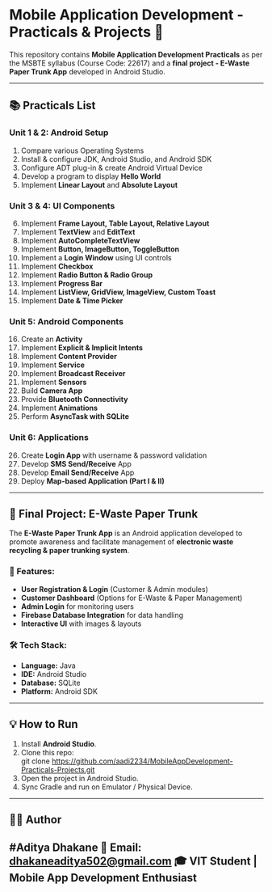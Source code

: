 # Mobile Application Development - Practicals & Projects 📱

This repository contains **Mobile Application Development Practicals** as per the MSBTE syllabus (Course Code: 22617) and a **final project - E-Waste Paper Trunk App** developed in Android Studio.

---

## 📚 Practicals List

### Unit 1 & 2: Android Setup
1. Compare various Operating Systems  
2. Install & configure JDK, Android Studio, and Android SDK  
3. Configure ADT plug-in & create Android Virtual Device  
4. Develop a program to display **Hello World**  
5. Implement **Linear Layout** and **Absolute Layout**  

### Unit 3 & 4: UI Components
6. Implement **Frame Layout, Table Layout, Relative Layout**  
7. Implement **TextView** and **EditText**  
8. Implement **AutoCompleteTextView**  
9. Implement **Button, ImageButton, ToggleButton**  
10. Implement a **Login Window** using UI controls  
11. Implement **Checkbox**  
12. Implement **Radio Button & Radio Group**  
13. Implement **Progress Bar**  
14. Implement **ListView, GridView, ImageView, Custom Toast**  
15. Implement **Date & Time Picker**  

### Unit 5: Android Components
16. Create an **Activity**  
17. Implement **Explicit & Implicit Intents**  
18. Implement **Content Provider**  
19. Implement **Service**  
20. Implement **Broadcast Receiver**  
21. Implement **Sensors**  
22. Build **Camera App**  
23. Provide **Bluetooth Connectivity**  
24. Implement **Animations**  
25. Perform **AsyncTask with SQLite**  

### Unit 6: Applications
26. Create **Login App** with username & password validation  
27. Develop **SMS Send/Receive** App  
28. Develop **Email Send/Receive** App  
29. Deploy **Map-based Application (Part I & II)**  

---

## 🚀 Final Project: E-Waste Paper Trunk

The **E-Waste Paper Trunk App** is an Android application developed to promote awareness and facilitate management of **electronic waste recycling & paper trunking system**.  

### 📌 Features:
- **User Registration & Login** (Customer & Admin modules)  
- **Customer Dashboard** (Options for E-Waste & Paper Management)  
- **Admin Login** for monitoring users  
- **Firebase Database Integration** for data handling  
- **Interactive UI** with images & layouts  

### 🛠 Tech Stack:
- **Language:** Java  
- **IDE:** Android Studio  
- **Database:** SQLite  
- **Platform:** Android SDK  

---

## 💡 How to Run
1. Install **Android Studio**.  
2. Clone this repo:  
   git clone https://github.com/aadi2234/MobileAppDevelopment-Practicals-Projects.git
3. Open the project in Android Studio.
4. Sync Gradle and run on Emulator / Physical Device.

---
## 👨‍💻 Author

#Aditya Dhakane
📧 Email: dhakaneaditya502@gmail.com 
🎓 VIT Student | Mobile App Development Enthusiast
---
